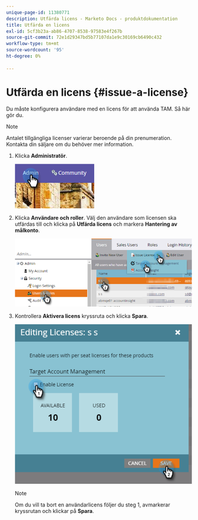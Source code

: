 ```yaml
---
unique-page-id: 11380771
description: Utfärda licens - Marketo Docs - produktdokumentation
title: Utfärda en licens
exl-id: 5cf3b23a-ab86-4707-8538-97583e4f267b
source-git-commit: 72e1d29347bd5b77107da1e9c30169cb6490c432
workflow-type: tm+mt
source-wordcount: '95'
ht-degree: 0%

---
```


# Utfärda en licens {#issue-a-license}

Du måste konfigurera användare med en licens för att använda TAM. Så här gör du.

>[!NOTE]
>
>Antalet tillgängliga licenser varierar beroende på din prenumeration. Kontakta din säljare om du behöver mer information.

1. Klicka **Administratör**.

   ![](assets/issue-a-license-1.png)

1. Klicka **Användare och roller**. Välj den användare som licensen ska utfärdas till och klicka på **Utfärda licens** och markera **Hantering av målkonto**.

   ![](assets/issue-a-license-2.png)

1. Kontrollera **Aktivera licens** kryssruta och klicka **Spara**.

   ![](assets/issue-a-license-3.png)

   >[!NOTE]
   >
   >Om du vill ta bort en användarlicens följer du steg 1, avmarkerar kryssrutan och klickar på **Spara**.
